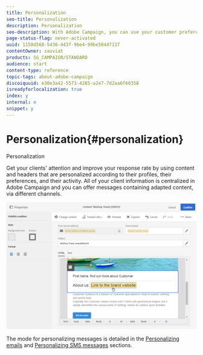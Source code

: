 ```yaml
---
title: Personalization
seo-title: Personalization
description: Personalization
seo-description: With Adobe Campaign, you can use your customer preferences and data to create personalized campaigns via email, SMS, push notification, or direct mail.
page-status-flag: never-activated
uuid: 1158d568-5436-443f-9be4-99be50447137
contentOwner: sauviat
products: SG_CAMPAIGN/STANDARD
audience: start
content-type: reference
topic-tags: about-adobe-campaign
discoiquuid: e30e3a42-5573-4285-a2e7-7d2aa6f60358
isreadyforlocalization: true
index: y
internal: n
snippet: y
---
```


# Personalization{#personalization}

Personalization

Get your clients' attention and improve your response rate by using content and headers that are personalized according to their profiles, their preferences, and their activity. All of your client information is centralized in Adobe Campaign and you can offer messages containing adapted content, via different channels.

![](assets/delivery_content_24.png)

The mode for personalizing messages is detailed in the [Personalizing emails](../../designing/using/inserting-a-personalization-field.md) and [Personalizing SMS messages](../../channels/using/personalizing-sms-messages.md) sections.
